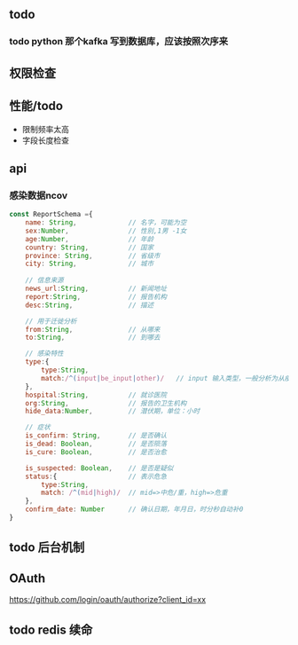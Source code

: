 ## todo 

### todo python 那个kafka 写到数据库，应该按照次序来

## 权限检查

## 性能/todo 
- 限制频率太高
- 字段长度检查

## api

###  感染数据ncov

```js
const ReportSchema ={
    name: String,             // 名字，可能为空
    sex:Number,               // 性别,1男 -1女
    age:Number,               // 年龄
    country: String,          // 国家
    province: String,         // 省级市
    city: String,             // 城市
    
    // 信息来源
    news_url:String,          // 新闻地址
    report:String,            // 报告机构
    desc:String,              // 描述

    // 用于迁徙分析
    from:String,              // 从哪来
    to:String,                // 到哪去

    // 感染特性
    type:{
        type:String,
        match:/^(input|be_input|other)/   // input 输入类型，一般分析为从疫区来，即来自武汉，be_input=>被输入，other其他
    },
    hospital:String,          // 就诊医院
    org:String,               // 报告的卫生机构
    hide_data:Number,         // 潜伏期，单位：小时

    // 症状
    is_confirm: String,       // 是否确认
    is_dead: Boolean,         // 是否陨落
    is_cure: Boolean,         // 是否治愈

    is_suspected: Boolean,    // 是否是疑似
    status:{                  // 表示危急
        type:String,
        match: /^(mid|high)/  // mid=>中危/重，high=>危重
    },
    confirm_date: Number      // 确认日期，年月日，时分秒自动补0
}
```

## todo 后台机制


## OAuth

 https://github.com/login/oauth/authorize?client_id=xx

## todo  redis 续命
